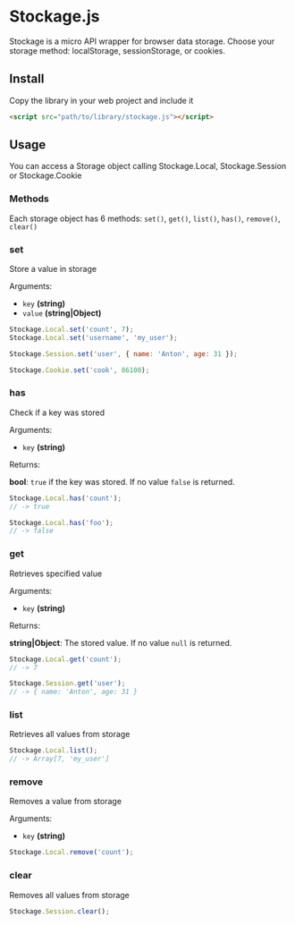 # Stockage.js

Stockage is a micro API wrapper for browser data storage. 
Choose your storage method: localStorage, sessionStorage, or cookies.

## Install

Copy the library in your web project and include it  

```html
<script src="path/to/library/stockage.js"></script>
```

## Usage

You can access a Storage object calling Stockage.Local, Stockage.Session or Stockage.Cookie 

### Methods

Each storage object has 6 methods: `set()`, `get()`, `list()`, `has()`, `remove()`, `clear()`

### set

Store a value in storage

Arguments:
 - `key` **(string)**
 - `value` **(string|Object)**

```js
Stockage.Local.set('count', 7);
Stockage.Local.set('username', 'my_user');

Stockage.Session.set('user', { name: 'Anton', age: 31 });

Stockage.Cookie.set('cook', 86100);
```

### has

Check if a key was stored

Arguments:
 - `key` **(string)**

Returns:

**bool**: `true` if the key was stored. If no value `false` is returned.

```js
Stockage.Local.has('count'); 
// -> true

Stockage.Local.has('foo'); 
// -> false

```

### get

Retrieves specified value

Arguments:
 - `key` **(string)**

Returns:

**string|Object**: The stored value. If no value `null` is returned.

```js
Stockage.Local.get('count'); 
// -> 7 

Stockage.Session.get('user'); 
// -> { name: 'Anton', age: 31 }
```

### list

Retrieves all values from storage

```js
Stockage.Local.list();
// -> Array[7, 'my_user']
```

### remove

Removes a value from storage

Arguments:
 - `key` **(string)**

```js
Stockage.Local.remove('count');
```

### clear

Removes all values from storage

```js
Stockage.Session.clear();
```

